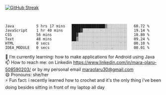 

[![GitHub Streak](https://streak-stats.demolab.com?user=MaraxD&theme=tokyonight)](https://git.io/streak-stats)
 
 
 <br/>

<!--START_SECTION:waka-->

```text
Java          5 hrs 17 mins   ███████████████▒░░░░░░░░░   60.72 %
JavaScript    1 hr 40 mins    ████▓░░░░░░░░░░░░░░░░░░░░   19.14 %
CSS           56 mins         ██▓░░░░░░░░░░░░░░░░░░░░░░   10.80 %
Text          48 mins         ██▒░░░░░░░░░░░░░░░░░░░░░░   09.24 %
HTML          0 secs          ░░░░░░░░░░░░░░░░░░░░░░░░░   00.10 %
IDEA_MODULE   0 secs          ░░░░░░░░░░░░░░░░░░░░░░░░░   00.01 %
```

<!--END_SECTION:waka-->
<!--[![willianrod's wakatime stats](https://github-readme-stats.vercel.app/api/wakatime?username=MaraxD)](https://github.com/anuraghazra/github-readme-stats)-->

🌱 I’m currently learning: how to make applications for Android using Java<br/>
📫 How to reach me: on Linkedin https://www.linkedin.com/in/mara-olaru-508590203/ or by my personal email maraolaru30@gmail.com <br/>
😄 Pronouns: she/her <br/>
⚡ Fun fact: i recently learned how to crochet and it's the only thing i've been doing besides sitting in front of my laptop all day <br/>
 
